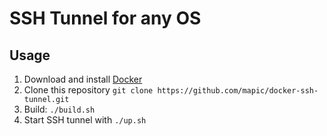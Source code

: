 # SSH Tunnel for any OS

## Usage
1. Download and install [Docker](https://docs.docker.com/install/)
2. Clone this repository `git clone https://github.com/mapic/docker-ssh-tunnel.git`
3. Build: `./build.sh`
4. Start SSH tunnel with `./up.sh` 

